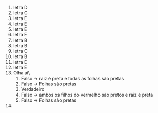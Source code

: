 1) letra D
2) letra C
3) letra E
4) letra E
5) letra E
6) letra E
7) letra B
8) letra B
9) letra C
10) letra B
11) letra E
12) letra E
13) Olha aí\
    1)  Falso -> raiz é preta e todas as folhas são pretas
    2)  Falso -> Folhas são pretas
    3)  Verdadeiro
    4)  Falso -> ambos os filhos do vermelho são pretos e raiz é preta
    5)  Falso -> Folhas são pretas
14) 